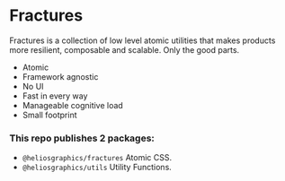 # Fractures

Fractures is a collection of low level atomic utilities that makes products more resilient, composable and scalable. Only the good parts.

- Atomic
- Framework agnostic
- No UI
- Fast in every way
- Manageable cognitive load
- Small footprint

### This repo publishes 2 packages:

- `@heliosgraphics/fractures` Atomic CSS.
- `@heliosgraphics/utils` Utility Functions.

